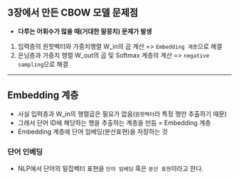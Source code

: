 ## 3장에서 만든 CBOW 모델 문제점
- __다루는 어휘수가 많을 때(거대한 말뭉치) 문제가 발생__
1. 입력층의 원핫벡터와 가중치행렬 W_in의 곱 계산 => `Embedding 계층`으로 해결
2. 은닝층과 가중치 행렬 W_out의 곱 및 Softmax 계층의 계산 => `negative sampling`으로 해결

***

## Embedding 계층
- 사실 입력층과 W_in의 행렬곱은 필요가 없음(`원핫벡터`라 특정 행만 추출하기 때문)
- 그래서 단어 ID에 해당하는 행을 추출하는 계층을 만듬 = Embedding 계층
- Embedding 계층에 단어 임베딩(분산표현)을 저장하는 것

### 단어 인베딩
- NLP에서 단어의 밀집벡터 표현을 `단어 임베딩` 혹은 `분산 표현`이라고 한다.

